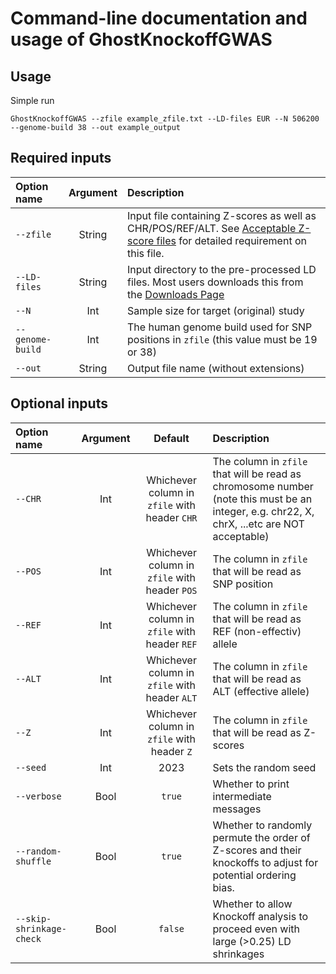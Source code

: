 
# Command-line documentation and usage of GhostKnockoffGWAS

## Usage

Simple run

```
GhostKnockoffGWAS --zfile example_zfile.txt --LD-files EUR --N 506200 --genome-build 38 --out example_output
```

## Required inputs

| Option name              | Argument        | Description   |
| :---                     |    :----:       |   :---        |
| `--zfile`        | String | Input file containing Z-scores as well as CHR/POS/REF/ALT. See [Acceptable Z-score files](https://biona001.github.io/GhostKnockoffGWAS/dev/man/zfile) for detailed requirement on this file. |
| `--LD-files`     | String | Input directory to the pre-processed LD files. Most users downloads this from the [Downloads Page](https://biona001.github.io/GhostKnockoffGWAS/dev/man/download) |
| `--N`            | Int    | Sample size for target (original) study |
| `--genome-build` | Int    | The human genome build used for SNP positions in `zfile` (this value must be 19 or 38) |
| `--out`          | String | Output file name (without extensions) |

## Optional inputs

| Option name              | Argument        | Default | Description   |
| :---                    |    :----:   |      :---:     |   :---     |
| `--CHR`        | Int    | Whichever column in `zfile` with header `CHR` | The column in `zfile` that will be read as chromosome number (note this must be an integer, e.g. chr22, X, chrX, ...etc are NOT acceptable) |
| `--POS`        | Int    | Whichever column in `zfile` with header `POS` | The column in `zfile` that will be read as SNP position |
| `--REF`        | Int    | Whichever column in `zfile` with header `REF` | The column in `zfile` that will be read as REF (non-effectiv) allele |
| `--ALT`        | Int    | Whichever column in `zfile` with header `ALT` | The column in `zfile` that will be read as ALT (effective allele) |
| `--Z`          | Int    | Whichever column in `zfile` with header `Z` | The column in `zfile` that will be read as Z-scores |
| `--seed`       | Int    | 2023 | Sets the random seed |
| `--verbose`    | Bool   | `true` | Whether to print intermediate messages |
| `--random-shuffle` | Bool | `true` | Whether to randomly permute the order of Z-scores and their knockoffs to adjust for potential ordering bias. |
| `--skip-shrinkage-check` | Bool | `false` | Whether to allow Knockoff analysis to proceed even with large (>0.25) LD shrinkages |

